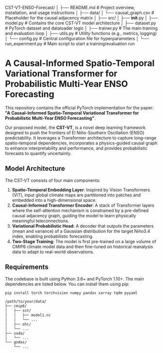 CST-VT-ENSO-Forecast/
│
├── README.md                # Project overview, installation, and usage instructions
│
├── data/
│   └── causal_graph.csv     # Placeholder for the causal adjacency matrix
│
├── src/
│   ├── __init__.py
│   ├── model.py             # Contains the core CST-VT model architecture
│   ├── dataset.py           # PyTorch dataset and dataloader logic
│   ├── trainer.py           # The main training and evaluation loop
│   ├── utils.py             # Utility functions (e.g., metrics, logging)
│   └── config.py            # Central configuration file for hyperparameters
│
└── run_experiment.py        # Main script to start a training/evaluation run

# A Causal-Informed Spatio-Temporal Variational Transformer for Probabilistic Multi-Year ENSO Forecasting

This repository contains the official PyTorch implementation for the paper: **"A Causal-Informed Spatio-Temporal Variational Transformer for Probabilistic Multi-Year ENSO Forecasting"**.

Our proposed model, the **CST-VT**, is a novel deep learning framework designed to push the frontiers of El Niño-Southern Oscillation (ENSO) predictability. It leverages a Transformer architecture to capture long-range spatio-temporal dependencies, incorporates a physics-guided causal graph to enhance interpretability and performance, and provides probabilistic forecasts to quantify uncertainty.

## Model Architecture

The CST-VT consists of four main components:
1.  **Spatio-Temporal Embedding Layer**: Inspired by Vision Transformers (ViT), input global climate maps are partitioned into patches and embedded into a high-dimensional space.
2.  **Causal-Informed Transformer Encoder**: A stack of Transformer layers where the self-attention mechanism is constrained by a pre-defined causal adjacency graph, guiding the model to learn physically meaningful teleconnections.
3.  **Variational Probabilistic Head**: A decoder that outputs the parameters (mean and variance) of a Gaussian distribution for the target Niño3.4 index, enabling probabilistic forecasting.
4.  **Two-Stage Training**: The model is first pre-trained on a large volume of CMIP6 climate model data and then fine-tuned on historical reanalysis data to adapt to real-world observations.

## Requirements

The codebase is built using Python 3.8+ and PyTorch 1.10+. The main dependencies are listed below. You can install them using pip:

```bash
pip install torch torchvision numpy pandas xarray tqdm pyyaml

/path/to/your/data/
├── cmip6/
│   ├── sst/
│   │   ├── model1.nc
│   │   └── ...
│   ├── ohc/
│   └── ...
├── soda/
│   └── ...
└── godas/
    └── ...
